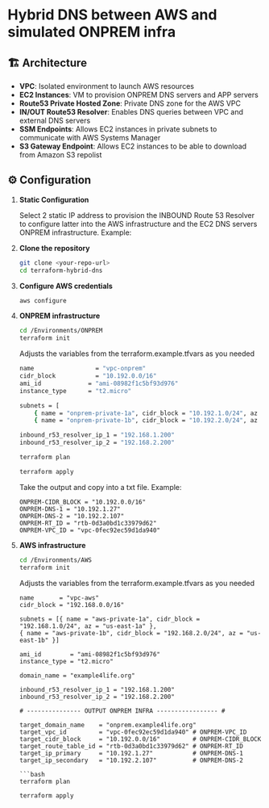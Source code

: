 # Hybrid DNS between AWS and simulated ONPREM infra

## 🏗️ Architecture

- **VPC**: Isolated environment to launch AWS resources
- **EC2 Instances**: VM to provision ONPREM DNS servers and APP servers
- **Route53 Private Hosted Zone**: Private DNS zone for the AWS VPC
- **IN/OUT Route53 Resolver**: Enables DNS queries between VPC and external DNS servers
- **SSM Endpoints**: Allows EC2 instances in private subnets to communicate with AWS Systems Manager
- **S3 Gateway Endpoint**: Allows EC2 instances to be able  to download from Amazon S3 repolist

## ⚙️ Configuration

1. **Static Configuration**

    Select 2 static IP address to provision the INBOUND Route 53 Resolver to configure latter into the AWS infrastructure
    and the EC2 DNS servers ONPREM infrastructure. Example:
  
2. **Clone the repository**

   ```bash
   git clone <your-repo-url>
   cd terraform-hybrid-dns
   ```
3. **Configure AWS credentials**

   ```bash
   aws configure
   ```

4. **ONPREM infrastructure**

   ```bash
   cd /Environments/ONPREM
   terraform init
   ```
   Adjusts the variables from the terraform.example.tfvars as you needed

    ```bash
    name                 = "vpc-onprem"
    cidr_block           = "10.192.0.0/16"
    ami_id             = "ami-08982f1c5bf93d976"
    instance_type      = "t2.micro"

    subnets = [
        { name = "onprem-private-1a", cidr_block = "10.192.1.0/24", az = "us-east-1a" },
        { name = "onprem-private-1b", cidr_block = "10.192.2.0/24", az = "us-east-1b" }]

    inbound_r53_resolver_ip_1 = "192.168.1.200"
    inbound_r53_resolver_ip_2 = "192.168.2.200"
   ```
   ```bash
   terraform plan
   ```

   ```bash
   terraform apply
   ```

   Take the output and copy into a txt file. Example:
    ```hcl
    ONPREM-CIDR_BLOCK = "10.192.0.0/16"
    ONPREM-DNS-1 = "10.192.1.27"
    ONPREM-DNS-2 = "10.192.2.107"
    ONPREM-RT_ID = "rtb-0d3a0bd1c33979d62"
    ONPREM-VPC_ID = "vpc-0fec92ec59d1da940"

5. **AWS infrastructure**

   ```bash
   cd /Environments/AWS
   terraform init
   ```
    Adjusts the variables from the terraform.example.tfvars as you needed
    
    ```hcl
    name       = "vpc-aws"
    cidr_block = "192.168.0.0/16"

    subnets = [{ name = "aws-private-1a", cidr_block = "192.168.1.0/24", az = "us-east-1a" },
    { name = "aws-private-1b", cidr_block = "192.168.2.0/24", az = "us-east-1b" }]

    ami_id        = "ami-08982f1c5bf93d976"
    instance_type = "t2.micro"

    domain_name = "example4life.org"

    inbound_r53_resolver_ip_1 = "192.168.1.200"
    inbound_r53_resolver_ip_2 = "192.168.2.200"

    # --------------- OUTPUT ONPREM INFRA ----------------- #

    target_domain_name    = "onprem.example4life.org"
    target_vpc_id         = "vpc-0fec92ec59d1da940" # ONPREM-VPC_ID
    target_cidr_block     = "10.192.0.0/16"         # ONPREM-CIDR_BLOCK
    target_route_table_id = "rtb-0d3a0bd1c33979d62" # ONPREM-RT_ID
    target_ip_primary     = "10.192.1.27"           # ONPREM-DNS-1
    target_ip_secondary   = "10.192.2.107"          # ONPREM-DNS-2

   ```bash
   terraform plan
   ```

   ```bash
   terraform apply
   ```